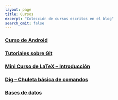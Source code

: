 ```yaml
---
layout: page
title: Cursos
excerpt: "Colección de cursos escritos en el blog"
search_omit: false
---
```


### [Curso de Android][Android]

### [Tutoriales sobre Git][git]

### [Mini Curso de LaTeX – Introducción][latex1]

### [Dig – Chuleta básica de comandos][dig]

### [Bases de datos][bd]

[Android]: http://elbauldelprogramador.com/curso-programacion-android/
[git]: /git/
[latex1]: http://elbauldelprogramador.com/mini-curso-de-latex-introduccion/
[latex2]: http://elbauldelprogramador.com/curso-de-latex-incluir-codigo-fuente-y-simbolos-matematicos/
[latex3]:http://elbauldelprogramador.com/curso-de-latex-figuras-enlaces-y-cabeceras/
[dig]: http://elbauldelprogramador.com/dig-chuleta-basica-de-comandos/
[bd]: http://elbauldelprogramador.com/bases-de-datos/
